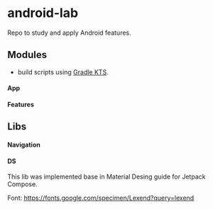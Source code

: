 # android-lab
Repo to study and apply Android features.

## Modules
- build scripts using [Gradle KTS](https://developer.android.com/studio/build/migrate-to-kts).

#### App

#### Features

## Libs

#### Navigation

#### DS

This lib was implemented base in Material Desing guide for Jetpack Compose.

Font: https://fonts.google.com/specimen/Lexend?query=lexend
